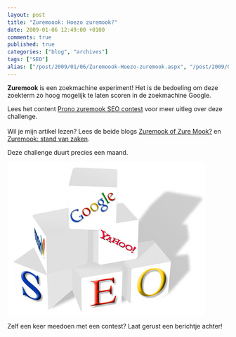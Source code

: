 ```yaml
---
layout: post
title: "Zuremoook: Hoezo zuremook?"
date: 2009-01-06 12:49:00 +0100
comments: true
published: true
categories: ["blog", "archives"]
tags: ["SEO"]
alias: ["/post/2009/01/06/Zuremoook-Hoezo-zuremook.aspx", "/post/2009/01/06/zuremoook-hoezo-zuremook.aspx"]
---
```

<p>
<strong>Zuremook</strong> is een zoekmachine experiment! Het is de bedoeling om deze zoekterm zo hoog mogelijk te laten scoren in de zoekmachine Google.<br />
<!-- more -->

Lees het&nbsp;content&nbsp;<a href="http://www.datmoetzo.nl/prono-zuremook-seo-contest.html" target="_blank">Prono zuremook SEO contest</a> voor meer uitleg over deze challenge.<br />
<br />
Wil je mijn artikel lezen?&nbsp;Lees de beide blogs&nbsp;<a href="http://gettingskills.blogspot.com/2008/12/zuremook-of-zure-mook.html" target="_blank">Zuremook of Zure Mook?</a> en <a href="http://gettingskills.blogspot.com/2009/01/zuremook-stand-van-zaken.html" target="_blank">Zuremook: stand van zaken</a>. 
</p>
<p>
Deze challenge duurt precies een maand. 
</p>
<p>
<img src="/assets/2009/1/seo.jpg" alt="" width="450" height="347" /> 
</p>
<p>
Zelf een keer meedoen met een contest? Laat gerust een berichtje achter!&nbsp; 
</p>
